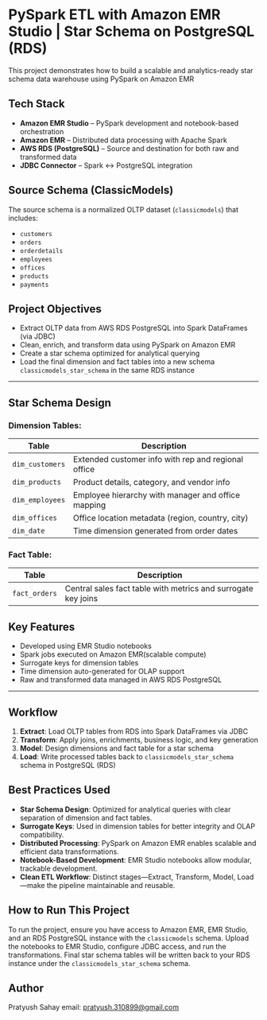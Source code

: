 # PySpark ETL with Amazon EMR Studio | Star Schema on PostgreSQL (RDS)

This project demonstrates how to build a scalable and analytics-ready star schema data warehouse using PySpark on Amazon EMR

## Tech Stack

- **Amazon EMR Studio** – PySpark development and notebook-based orchestration  
- **Amazon EMR** – Distributed data processing with Apache Spark  
- **AWS RDS (PostgreSQL)** – Source and destination for both raw and transformed data  
- **JDBC Connector** – Spark ↔ PostgreSQL integration  



## Source Schema (ClassicModels)

The source schema is a normalized OLTP dataset (`classicmodels`) that includes:

- `customers`
- `orders`
- `orderdetails`
- `employees`
- `offices`
- `products`
- `payments`


## Project Objectives

- Extract OLTP data from AWS RDS PostgreSQL into Spark DataFrames (via JDBC)
- Clean, enrich, and transform data using PySpark on Amazon EMR
- Create a star schema optimized for analytical querying
- Load the final dimension and fact tables into a new schema `classicmodels_star_schema` in the same RDS instance

---

## Star Schema Design

### Dimension Tables:

| Table            | Description                                                  |
|------------------|--------------------------------------------------------------|
| `dim_customers`  | Extended customer info with rep and regional office          |
| `dim_products`   | Product details, category, and vendor info                   |
| `dim_employees`  | Employee hierarchy with manager and office mapping           |
| `dim_offices`    | Office location metadata (region, country, city)             |
| `dim_date`       | Time dimension generated from order dates                    |

### Fact Table:

| Table           | Description                                                   |
|-----------------|---------------------------------------------------------------|
| `fact_orders`   | Central sales fact table with metrics and surrogate key joins |


## Key Features

- Developed using EMR Studio notebooks
- Spark jobs executed on Amazon EMR(scalable compute)
- Surrogate keys for dimension tables
- Time dimension auto-generated for OLAP support
- Raw and transformed data managed in AWS RDS PostgreSQL

---

## Workflow

1. **Extract**: Load OLTP tables from RDS into Spark DataFrames via JDBC  
2. **Transform**: Apply joins, enrichments, business logic, and key generation  
3. **Model**: Design dimensions and fact table for a star schema  
4. **Load**: Write processed tables back to `classicmodels_star_schema` schema in PostgreSQL (RDS)

## Best Practices Used

- **Star Schema Design**: Optimized for analytical queries with clear separation of dimension and fact tables.
- **Surrogate Keys**: Used in dimension tables for better integrity and OLAP compatibility.
- **Distributed Processing**: PySpark on Amazon EMR enables scalable and efficient data transformations.
- **Notebook-Based Development**: EMR Studio notebooks allow modular, trackable development.
- **Clean ETL Workflow**: Distinct stages—Extract, Transform, Model, Load—make the pipeline maintainable and reusable.

## How to Run This Project

To run the project, ensure you have access to Amazon EMR, EMR Studio, and an RDS PostgreSQL instance with the `classicmodels` schema. 
Upload the notebooks to EMR Studio, configure JDBC access, and run the transformations. 
Final star schema tables will be written back to your RDS instance under the `classicmodels_star_schema` schema.

## Author

Pratyush Sahay
email: pratyush.310899@gmail.com 



